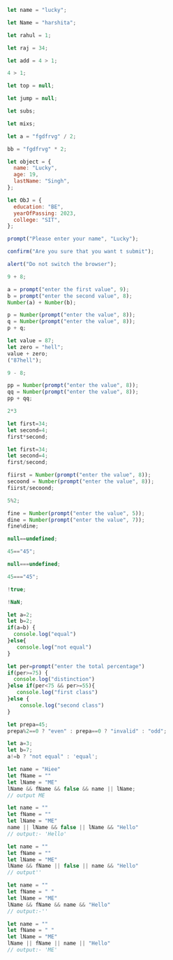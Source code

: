 ```js
let name = "lucky";
```

```js
let Name = "harshita";
```

```js
let rahul = 1;
```

```js
let raj = 34;
```

```js
let add = 4 > 1;
```

```js
4 > 1;
```

```js
let top = null;
```

```js
let jump = null;
```

```js
let subs;
```

```js
let mixs;
```

```js
let a = "fgdfrvg" / 2;
```

```js
bb = "fgdfrvg" * 2;
```

```js
let object = {
  name: "Lucky",
  age: 19,
  lastName: "Singh",
};
```

```js
let ObJ = {
  education: "BE",
  yearOfPassing: 2023,
  college: "SIT",
};
```

```js
prompt("Please enter your name", "Lucky");
```

```js
confirm("Are you sure that you want t submit");
```

```js
alert("Do not switch the browser");
```

```js
9 + 8;
```

```js
a = prompt("enter the first value", 9);
b = prompt("enter the second value", 8);
Number(a) + Number(b);
```

```js
p = Number(prompt("enter the value", 8));
q = Number(prompt("enter the value", 8));
p + q;
```

```js
let value = 87;
let zero = "hell";
value + zero;
("87hell");
```

```js
9 - 8;
```

```js
pp = Number(prompt("enter the value", 8));
qq = Number(prompt("enter the value", 8));
pp + qq;
```

```js
2*3
```

```js
let first=34;
let second=4;
first*second;
```

```js
let first=34;
let second=4;
first/second;
```

```js
fiirst = Number(prompt("enter the value", 8));
secoond = Number(prompt("enter the value", 8));
fiirst/secoond;
```

```js
5%2;
```

```js
fine = Number(prompt("enter the value", 5));
dine = Number(prompt("enter the value", 7));
fine%dine;
```

```js
null==undefined;
```

```js
45=="45";
```

```js
null===undefined;
```

```js
45==="45";
```

```js
!true;
```

```js
!NaN;
```

```js
let a=2;
let b=2;
if(a=b) {
  console.log("equal")
}else{
   console.log("not equal")
}
```

```js
let per=prompt("enter the total percentage")
if(per>=75) {
  console.log("distinction")
}else if(per<75 && per>=55){
   console.log("first class")
}else {
    console.log("second class")
}
```

```js
let prepa=45;
prepa%2==0 ? "even" : prepa==0 ? "invalid" : "odd";
```

```js
let a=3;
let b=7;
a!=b ? "not equal" : 'equal';
```

```js
let name = "Hiee"
let fName = ""
let lName = "ME"
lName && fName && false && name || lName;
// output ME
```

```js
let name = ""
let fName = ""
let lName = "ME"
name || lName && false || lName && "Hello"
// output:- 'Hello'
```

```js
let name = ""
let fName = ""
let lName = "ME"
lName && fName || false || name && "Hello"
// output''
```

```js
let name = ""
let fName = " "
let lName = "ME"
lName && fName && name && "Hello"
// output:-''
```

```js
let name = ""
let fName = " "
let lName = "ME"
lName || fName || name || "Hello"
// output:- 'ME'
```